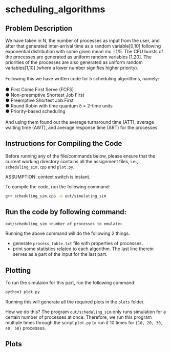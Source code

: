 # scheduling_algorithms

## Problem Description

We have taken in N, the number of processes as input from the user, and
after that generated inter-arrival time as a random variable[0,10] following
exponential distribution with some given mean mu =1/5. The CPU bursts of the
processes are generated as uniform random variables [1,20]. The priorities of the
processes are also generated as uniform random variables[1,10] (where a lower
number signifies higher priority).
<br>
<br>
Following this we have written code for 5 scheduling algorithms, namely:
<br>
<br>
● First Come First Serve (FCFS)
<br>
● Non-preemptive Shortest Job First
<br>
● Preemptive Shortest Job First
<br>
● Round Robin with time quantum δ = 2-time units
<br>
● Priority-based scheduling
<br>
<br>
And using them found out the average turnaround time (ATT), average waiting
time (AWT), and average response time (ART) for the processes.


## Instructions for Compiling the Code

Before running any of the file/commands below, please ensure that the current working directory contains all the assignment files, i.e., `scheduling_sim.cpp` and `plot.py`.

ASSUMPTION: context switch is instant.

To compile the code, run the following command:
```bash
g++ scheduling_sim.cpp -o out/simulating_sim
```


## Run the code by following command:
```bash
out/scheduling_sim <number of processes to emulate>
```

Running the above command will do the following 2 things:
- generate `process_table.txt` file with properties of processes.
- print some statistics related to each algorithm. The last line therein serves as a part of the input for the last part.


## Plotting
To run the simulaion for this part, run the following command:

```bash
python3 plot.py
```

Running this will generate all the required plots in the `plots` folder.

How we do this? The program `out/scheduling_sim` only runs simulation for a certain number of processes at once. Therefore, we run this program multiple times through the script `plot.py` to run it 10 times for `{10, 20, 30, 40, 50}` processes. 

## Plots

